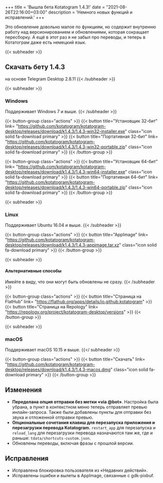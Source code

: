 +++
title = 'Вышла бета Kotatogram 1.4.3!'
date = "2021-08-26T22:16:00+03:00"
description = 'Немного новых функций и исправлений.'
+++

Это обновление довольно малое по функциям, но содержит внутренню работу над версионированием и обновлениями, которая сокращает пересборку. А ещё в этот раз я не забыл про переводы, и теперь в Котатограм даже есть немецкий язык.

{{< subheader >}}
## Скачать бету 1.4.3
на основе Telegram Desktop 2.8.11
{{< /subheader >}}

{{< subheader >}}
### Windows
Поддерживает Windows 7 и выше. 
{{< /subheader >}}

{{< button-group class="actions" >}}
    {{< button title="Установщик 32-бит" link= "https://github.com/kotatogram/kotatogram-desktop/releases/download/k1.4.3/1.4.3-win32-installer.exe" class="icon solid fa-download primary" >}}
    {{< button title="Портативная 32-бит" link= "https://github.com/kotatogram/kotatogram-desktop/releases/download/k1.4.3/1.4.3-win32-portable.zip" class="icon solid fa-download primary" >}}
{{< /button-group >}}

{{< button-group class="actions" >}}
    {{< button title="Установщик 64-бит" link= "https://github.com/kotatogram/kotatogram-desktop/releases/download/k1.4.3/1.4.3-win64-installer.exe" class="icon solid fa-download primary" >}}
    {{< button title="Портативная 64-бит" link= "https://github.com/kotatogram/kotatogram-desktop/releases/download/k1.4.3/1.4.3-win64-portable.zip" class="icon solid fa-download primary" >}}
{{< /button-group >}}

{{< subheader >}}
### Linux
Поддерживает Ubuntu 16.04 и выше.
{{< /subheader >}}

{{< button-group class="actions" >}}
    {{< button title="AppImage" link= "https://github.com/kotatogram/kotatogram-desktop/releases/download/k1.4.3/1.4.3-appimage.tar.xz" class="icon solid fa-download primary" >}}
{{< /button-group >}}

{{< subheader >}}
#### Альтернативные способы
Имейте в виду, что они могут быть обновлены не сразу.
{{< /subheader >}}

{{< button-group class="actions" >}}
    {{< button title="Страница на FlatHub" link= "https://flathub.org/apps/details/io.github.kotatogram" >}}
    {{< button title="Страница на Repology" link= "https://repology.org/project/kotatogram-desktop/versions" >}}
{{< /button-group >}}

{{< subheader >}}
### macOS
Поддерживает macOS 10.15 и выше.
{{</ subheader >}}

{{< button-group class="actions" >}}
    {{< button title="Скачать" link= "https://github.com/kotatogram/kotatogram-desktop/releases/download/k1.4.3/1.4.3-macos.dmg" class="icon solid fa-download primary" >}}
{{< /button-group >}}

## Изменения

* **Переделана опция отправки без метки «via @bot»**. Настройка была убрана, а пункт в контекстном меню теперь отправляет превью инлайн-запроса. Также были добавлены пункты для отправки без звука и отложенной отправки превью.
* **Опциональные сочетания клавиш для перезапуска приложения и перезагрузки перевода Kotatogram.** `restart_app` для перезапуска и `reload_lang` для перезагрузки перевода назначаются там же, где и раньше: `tdata/shortcuts-custom.json`.
* Обновлены переводы, включая фразы с прошлой версии.

## Исправления

* Исправлена блокировка пользователя из «Недавних действий».
* Исправлены ошибки и вылеты в AppImage, связанные с gdk-pixbuf.
